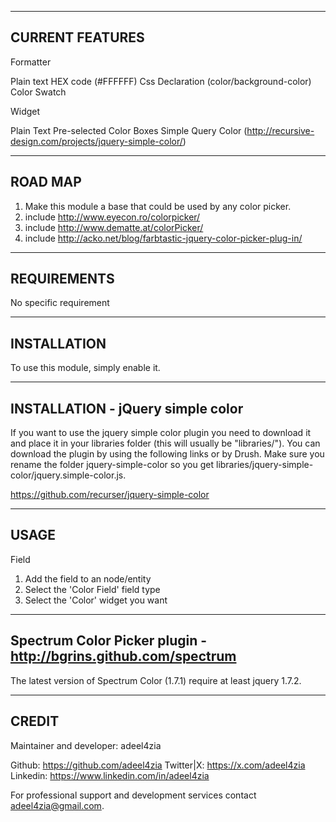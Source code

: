 -----------------------------------------------------------------------------
CURRENT FEATURES
-----------------------------------------------------------------------------
Formatter

  Plain text HEX code (#FFFFFF)
  Css Declaration (color/background-color)
  Color Swatch

Widget

  Plain Text
  Pre-selected Color Boxes
  Simple Query Color (http://recursive-design.com/projects/jquery-simple-color/)

-----------------------------------------------------------------------------
ROAD MAP
-----------------------------------------------------------------------------
1) Make this module a base that could be used by any color picker.
2) include http://www.eyecon.ro/colorpicker/
3) include http://www.dematte.at/colorPicker/
4) include http://acko.net/blog/farbtastic-jquery-color-picker-plug-in/
-----------------------------------------------------------------------------
REQUIREMENTS
-----------------------------------------------------------------------------
No specific requirement

-----------------------------------------------------------------------------
INSTALLATION
-----------------------------------------------------------------------------
To use this module, simply enable it.

-----------------------------------------------------------------------------
INSTALLATION - jQuery simple color
-----------------------------------------------------------------------------
If you want to use the jquery simple color plugin you need to download it and 
place it in your libraries folder (this will usually be "libraries/").
You can download the plugin by using the following links or by Drush.
Make sure you rename the folder jquery-simple-color so you get
libraries/jquery-simple-color/jquery.simple-color.js.

  https://github.com/recurser/jquery-simple-color

-----------------------------------------------------------------------------
USAGE
-----------------------------------------------------------------------------
Field
1. Add the field to an node/entity
2. Select the 'Color Field' field type
3. Select the 'Color' widget you want

-----------------------------------------------------------------------------
Spectrum Color Picker plugin - http://bgrins.github.com/spectrum
-----------------------------------------------------------------------------
The latest version of Spectrum Color (1.7.1) require at least jquery 1.7.2.

-----------------------------------------------------------------------------
CREDIT
-----------------------------------------------------------------------------
Maintainer and developer: adeel4zia

Github:    https://github.com/adeel4zia
Twitter|X: https://x.com/adeel4zia
Linkedin:  https://www.linkedin.com/in/adeel4zia
 
For professional support and development services contact adeel4zia@gmail.com.
